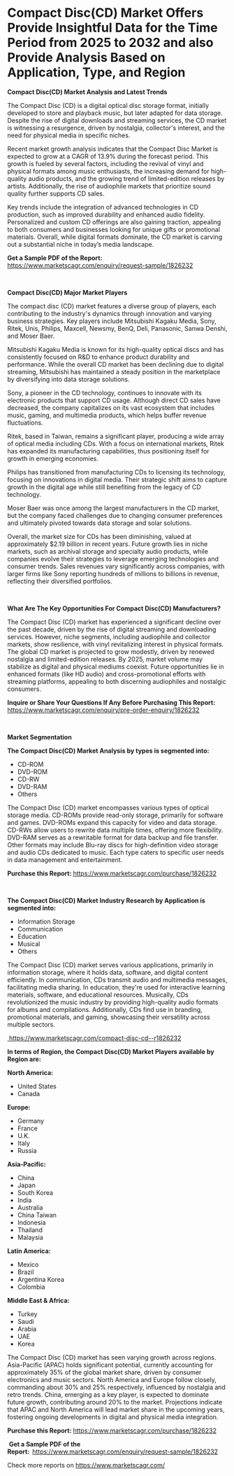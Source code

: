 <p><h1>Compact Disc(CD) Market Offers Provide Insightful Data for the Time Period from 2025 to 2032 and also Provide Analysis Based on Application, Type, and Region</h1></p><p><strong>Compact Disc(CD) Market Analysis and Latest Trends</strong></p>
<p><p>The Compact Disc (CD) is a digital optical disc storage format, initially developed to store and playback music, but later adapted for data storage. Despite the rise of digital downloads and streaming services, the CD market is witnessing a resurgence, driven by nostalgia, collector's interest, and the need for physical media in specific niches.</p><p>Recent market growth analysis indicates that the Compact Disc Market is expected to grow at a CAGR of 13.9% during the forecast period. This growth is fueled by several factors, including the revival of vinyl and physical formats among music enthusiasts, the increasing demand for high-quality audio products, and the growing trend of limited-edition releases by artists. Additionally, the rise of audiophile markets that prioritize sound quality further supports CD sales. </p><p>Key trends include the integration of advanced technologies in CD production, such as improved durability and enhanced audio fidelity. Personalized and custom CD offerings are also gaining traction, appealing to both consumers and businesses looking for unique gifts or promotional materials. Overall, while digital formats dominate, the CD market is carving out a substantial niche in today’s media landscape.</p></p>
<p><strong>Get a Sample PDF of the Report:&nbsp;</strong> <a href="https://www.marketscagr.com/enquiry/request-sample/1826232?utm_campaign=2941&utm_medium=2&utm_source=Github&utm_content=ia&utm_term=05042025&utm_id=compact-disccd">https://www.marketscagr.com/enquiry/request-sample/1826232</a></p>
<p>&nbsp;</p>
<p><strong>Compact Disc(CD) Major Market Players</strong></p>
<p><p>The compact disc (CD) market features a diverse group of players, each contributing to the industry's dynamics through innovation and varying business strategies. Key players include Mitsubishi Kagaku Media, Sony, Ritek, Unis, Philips, Maxcell, Newsmy, BenQ, Deli, Panasonic, Sanwa Denshi, and Moser Baer.</p><p>Mitsubishi Kagaku Media is known for its high-quality optical discs and has consistently focused on R&D to enhance product durability and performance. While the overall CD market has been declining due to digital streaming, Mitsubishi has maintained a steady position in the marketplace by diversifying into data storage solutions.</p><p>Sony, a pioneer in the CD technology, continues to innovate with its electronic products that support CD usage. Although direct CD sales have decreased, the company capitalizes on its vast ecosystem that includes music, gaming, and multimedia products, which helps buffer revenue fluctuations.</p><p>Ritek, based in Taiwan, remains a significant player, producing a wide array of optical media including CDs. With a focus on international markets, Ritek has expanded its manufacturing capabilities, thus positioning itself for growth in emerging economies.</p><p>Philips has transitioned from manufacturing CDs to licensing its technology, focusing on innovations in digital media. Their strategic shift aims to capture growth in the digital age while still benefiting from the legacy of CD technology.</p><p>Moser Baer was once among the largest manufacturers in the CD market, but the company faced challenges due to changing consumer preferences and ultimately pivoted towards data storage and solar solutions.</p><p>Overall, the market size for CDs has been diminishing, valued at approximately $2.19 billion in recent years. Future growth lies in niche markets, such as archival storage and specialty audio products, while companies evolve their strategies to leverage emerging technologies and consumer trends. Sales revenues vary significantly across companies, with larger firms like Sony reporting hundreds of millions to billions in revenue, reflecting their diversified portfolios.</p></p>
<p>&nbsp;</p>
<p><strong>What Are The Key Opportunities For Compact Disc(CD) Manufacturers?</strong></p>
<p><p>The Compact Disc (CD) market has experienced a significant decline over the past decade, driven by the rise of digital streaming and downloading services. However, niche segments, including audiophile and collector markets, show resilience, with vinyl revitalizing interest in physical formats. The global CD market is projected to grow modestly, driven by renewed nostalgia and limited-edition releases. By 2025, market volume may stabilize as digital and physical mediums coexist. Future opportunities lie in enhanced formats (like HD audio) and cross-promotional efforts with streaming platforms, appealing to both discerning audiophiles and nostalgic consumers.</p></p>
<p><strong>Inquire or Share Your Questions If Any Before Purchasing This Report:</strong> <a href="https://www.marketscagr.com/enquiry/pre-order-enquiry/1826232?utm_campaign=2941&utm_medium=2&utm_source=Github&utm_content=ia&utm_term=05042025&utm_id=compact-disccd">https://www.marketscagr.com/enquiry/pre-order-enquiry/1826232</a></p>
<p>&nbsp;</p>
<p><strong>Market Segmentation</strong></p>
<p><strong>The Compact Disc(CD) Market Analysis by types is segmented into:</strong></p>
<p><ul><li>CD-ROM</li><li>DVD-ROM</li><li>CD-RW</li><li>DVD-RAM</li><li>Others</li></ul></p>
<p><p>The Compact Disc (CD) market encompasses various types of optical storage media. CD-ROMs provide read-only storage, primarily for software and games. DVD-ROMs expand this capacity for video and data storage. CD-RWs allow users to rewrite data multiple times, offering more flexibility. DVD-RAM serves as a rewritable format for data backup and file transfer. Other formats may include Blu-ray discs for high-definition video storage and audio CDs dedicated to music. Each type caters to specific user needs in data management and entertainment.</p></p>
<p><strong>Purchase this Report:&nbsp;</strong><a href="https://www.marketscagr.com/purchase/1826232?utm_campaign=2941&utm_medium=2&utm_source=Github&utm_content=ia&utm_term=05042025&utm_id=compact-disccd">https://www.marketscagr.com/purchase/1826232</a></p>
<p>&nbsp;</p>
<p><strong>The Compact Disc(CD) Market Industry Research by Application is segmented into:</strong></p>
<p><ul><li>Information Storage</li><li>Communication</li><li>Education</li><li>Musical</li><li>Others</li></ul></p>
<p><p>The Compact Disc (CD) market serves various applications, primarily in information storage, where it holds data, software, and digital content efficiently. In communication, CDs transmit audio and multimedia messages, facilitating media sharing. In education, they're used for interactive learning materials, software, and educational resources. Musically, CDs revolutionized the music industry by providing high-quality audio formats for albums and compilations. Additionally, CDs find use in branding, promotional materials, and gaming, showcasing their versatility across multiple sectors.</p></p>
<p><a href="https://www.marketscagr.com/compact-disc-cd--r1826232?utm_campaign=2941&utm_medium=2&utm_source=Github&utm_content=ia&utm_term=05042025&utm_id=compact-disccd">&nbsp;https://www.marketscagr.com/compact-disc-cd--r1826232</a></p>
<p><strong>In terms of Region, the Compact Disc(CD) Market Players available by Region are:</strong></p>
<p>
    <p> <strong> North America: </strong>
        <ul>
            <li>United States</li>
            <li>Canada</li>
        </ul>
        </p> 
    <p> <strong> Europe: </strong>
        <ul>
            <li>Germany</li>
            <li>France</li>
            <li>U.K.</li>
            <li>Italy</li>
            <li>Russia</li>
        </ul>
        </p> 
    <p> <strong> Asia-Pacific: </strong>
        <ul>
            <li>China</li>
            <li>Japan</li>
            <li>South Korea</li>
            <li>India</li>
            <li>Australia</li>
            <li>China Taiwan</li>
            <li>Indonesia</li>
            <li>Thailand</li>
            <li>Malaysia</li>
        </ul>
        </p> 
    <p> <strong> Latin America: </strong>
        <ul>
            <li>Mexico</li>
            <li>Brazil</li>
            <li>Argentina Korea</li>
            <li>Colombia</li>
        </ul>
        </p> 
    <p> <strong> Middle East & Africa: </strong>
        <ul>
            <li>Turkey</li>
            <li>Saudi</li>
            <li>Arabia</li>
            <li>UAE</li>
            <li>Korea</li>
        </ul>
    </p>
    </p>
<p><p>The Compact Disc (CD) market has seen varying growth across regions. Asia-Pacific (APAC) holds significant potential, currently accounting for approximately 35% of the global market share, driven by consumer electronics and music sectors. North America and Europe follow closely, commanding about 30% and 25% respectively, influenced by nostalgia and retro trends. China, emerging as a key player, is expected to dominate future growth, contributing around 20% to the market. Projections indicate that APAC and North America will lead market share in the upcoming years, fostering ongoing developments in digital and physical media integration.</p></p>
<p><strong>Purchase this Report: </strong><a href="https://www.marketscagr.com/purchase/1826232?utm_campaign=2941&utm_medium=2&utm_source=Github&utm_content=ia&utm_term=05042025&utm_id=compact-disccd">https://www.marketscagr.com/purchase/1826232</a></p>
<p>&nbsp;<strong>Get a Sample PDF of the Report:&nbsp;&nbsp;</strong><a href="https://www.marketscagr.com/enquiry/request-sample/1826232?utm_campaign=2941&utm_medium=2&utm_source=Github&utm_content=ia&utm_term=05042025&utm_id=compact-disccd">https://www.marketscagr.com/enquiry/request-sample/1826232</a></p>
<p><strong></strong></p>
<p>Check more reports on <a href="https://www.marketscagr.com/?utm_campaign=2941&utm_medium=2&utm_source=Github&utm_content=ia&utm_term=05042025&utm_id=compact-disccd">https://www.marketscagr.com/</a></p>